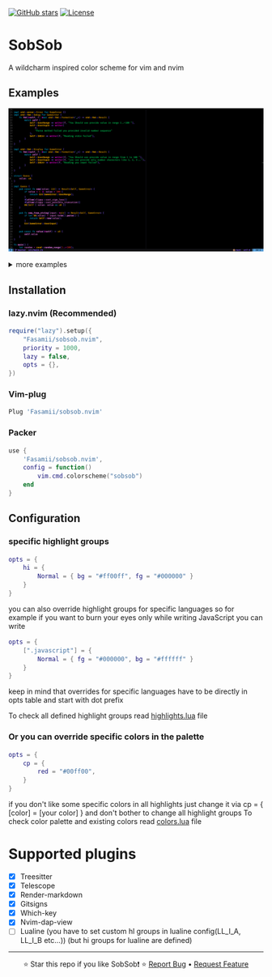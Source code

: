 [![GitHub stars](https://img.shields.io/github/stars/Fasamii/sobsob.nvim?style=flat-square&logo=github)](https://github.com/Fasamii/sobsob.nvim/stargazers)
[![License](https://img.shields.io/github/license/Fasamii/sobsob.nvim?style=flat-square)](LICENSE)
# SobSob
A wildcharm inspired color scheme for vim and nvim
## Examples
![Rust Example](examples/Rust.png)

<details>
<summary>more examples</summary>

![Js-Ts Example](examples/Js.png)
![C Example](examples/C.png)
![Hypr Example](examples/Hypr.png)
![Telescope](examples/Telescope.png)

</details>

## Installation 
### lazy.nvim (Recommended)
```lua
require("lazy").setup({
    "Fasamii/sobsob.nvim",
    priority = 1000,
    lazy = false,
    opts = {},
})
```
### Vim-plug
```lua
Plug 'Fasamii/sobsob.nvim'
```
### Packer
```lua
use {
    'Fasamii/sobsob.nvim',
    config = function()
        vim.cmd.colorscheme("sobsob")
    end
}
```
## Configuration
### specific highlight groups
```lua
opts = {
    hi = {
        Normal = { bg = "#ff00ff", fg = "#000000" }
    }
}
```
you can also override highlight groups for specific languages
so for example if you want to burn your eyes only while writing JavaScript you can write
```lua
opts = {
    [".javascript"] = {
        Normal = { fg = "#000000", bg = "#ffffff" }
    }
}
```
keep in mind that overrides for specific languages have to be directly in opts table and start
with dot prefix

To check all defined highlight groups read [highlights.lua](https://github.com/Fasamii/sobsob.nvim/blob/main/lua/sobsob/highlights.lua) file
### Or you can override specific colors in the palette
```lua
opts = {
    cp = {
        red = "#00ff00",
    }
}

```
 
if you don't like some specific colors in all highlights just change it via cp = { [color] =
[your color] } and don't bother to change all highlight groups
To check color palette and existing colors read [colors.lua](https://github.com/Fasamii/sobsob.nvim/blob/main/lua/sobsob/colors.lua) file
# Supported plugins
- [x] Treesitter
- [x] Telescope
- [x] Render-markdown
- [x] Gitsigns
- [x] Which-key
- [x] Nvim-dap-view
- [ ] Lualine (you have to set custom hl groups in lualine config(LL_I_A, LL_I_B etc...)) (but hi
groups for lualine are defined)

---

<div align="center">

⭐ Star this repo if you like SobSob❗ ⭐
[Report Bug](https://github.com/Fasamii/sobsob.nvim/issues) • [Request Feature](https://github.com/Fasamii/sobsob.nvim/issues)

</div>
